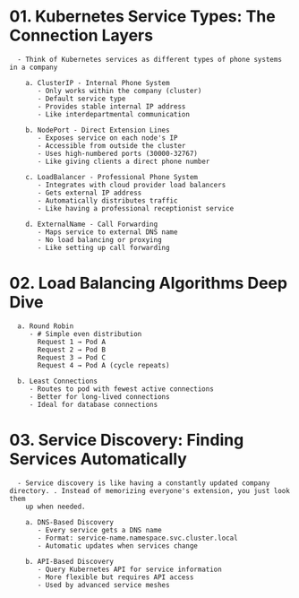# 01. Kubernetes Service Types: The Connection Layers
      - Think of Kubernetes services as different types of phone systems in a company
        
        a. ClusterIP - Internal Phone System
           - Only works within the company (cluster)
           - Default service type
           - Provides stable internal IP address
           - Like interdepartmental communication

        b. NodePort - Direct Extension Lines
           - Exposes service on each node's IP
           - Accessible from outside the cluster
           - Uses high-numbered ports (30000-32767)
           - Like giving clients a direct phone number

        c. LoadBalancer - Professional Phone System
           - Integrates with cloud provider load balancers
           - Gets external IP address
           - Automatically distributes traffic
           - Like having a professional receptionist service

        d. ExternalName - Call Forwarding
           - Maps service to external DNS name
           - No load balancing or proxying
           - Like setting up call forwarding


# 02. Load Balancing Algorithms Deep Dive
      a. Round Robin
         - # Simple even distribution
           Request 1 → Pod A
           Request 2 → Pod B  
           Request 3 → Pod C
           Request 4 → Pod A (cycle repeats)
      
      b. Least Connections
         - Routes to pod with fewest active connections
         - Better for long-lived connections
         - Ideal for database connections


# 03. Service Discovery: Finding Services Automatically
      - Service discovery is like having a constantly updated company directory. . Instead of memorizing everyone's extension, you just look them 
        up when needed.
         
        a. DNS-Based Discovery
           - Every service gets a DNS name
           - Format: service-name.namespace.svc.cluster.local
           - Automatic updates when services change

        b. API-Based Discovery
           - Query Kubernetes API for service information
           - More flexible but requires API access
           - Used by advanced service meshes




